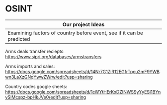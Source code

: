 # OSINT
|Our project Ideas | 
| ------------- | 
| Examining factors of country before event, see if it can be predicted | 


Arms deals transfer reciepts:  https://www.sipri.org/databases/armstransfers
  
Arms imports and sales: https://docs.google.com/spreadsheets/d/14Nr7G1ZiR12EGfrTpcu2mF9YWBwn3LaXzGNqYwwZWrw/edit?usp=sharing

Country codes google sheets: https://docs.google.com/spreadsheets/d/1cWYtHErKxDZINWSSyYyESl1BYnvSIMcspz-bpHkJVe0/edit?usp=sharing

